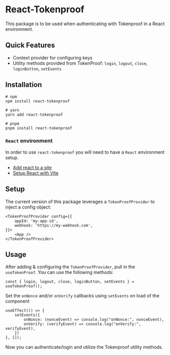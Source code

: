 # React-Tokenproof

This package is to be used when authenticating with Tokenproof in a React environment.

## Quick Features

-   Context provider for configuring keys
-   Utility methods provided from TokenProof: `login`, `logout`, `close`, `loginButton`, `setEvents`

## Installation

```
# npm
npm install react-tokenproof

# yarn
yarn add react-tokenproof

# pnpm
pnpm install react-tokenproof
```

### `React` environment

In order to use `react-tokenproof` you will need to have a `React` environment setup.

-   [Add react to a site](https://beta.reactjs.org/learn/add-react-to-a-website)
-   [Setup React with Vite](https://vitejs.dev/guide/)

## Setup

The current version of this package leverages a `TokenProofProvider` to inject a config object:

```
<TokenProofProvider config={{
    appId: 'my-app-id',
    webhook: 'https://my-webhook.com',
}}>
    <App />
</TokenProofProvider>

```

## Usage

After adding & configuring the `TokenProofProvider`, pull in the `useTokenProof`. You can use the following methods:

`const { login, logout, close, loginButton, setEvents } = useTokenProof();`

Set the `onNonce` and/or `onVerify` callbacks using `setEvents` on load of the component

```
useEffect(() => {
    setEvents({
        onNonce: (nonceEvent) => console.log("onNonce:", nonceEvent),
        onVerify: (verifyEvent) => console.log("onVerify:", verifyEvent),
    })
}, []);
```

Now you can authenticate/login and utilize the Tokenproof utility methods.
